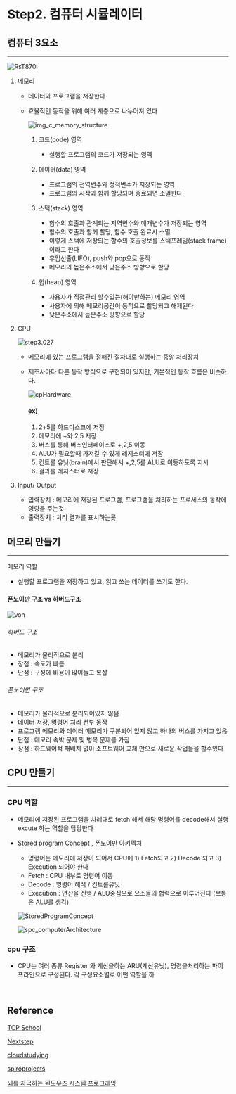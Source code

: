 # Step2. 컴퓨터 시뮬레이터



## 컴퓨터 3요소

---



![RsT870i](C:\Users\Minjae\Documents\github\CS23\step2\img\RsT870i.png)



1. 메모리 

   - 데이터와 프로그램을 저장한다

   - 효율적인 동작을 위해 여러 계층으로 나누어져 있다

     

     ![img_c_memory_structure](C:\Users\Minjae\Documents\github\CS23\step2\img\img_c_memory_structure.png)

     

     1. 코드(code) 영역

        - 실행할 프로그램의 코드가 저장되는 영역

     2. 데이터(data) 영역

        - 프로그램의 전역변수와 정적변수가 저장되는 영역
        - 프로그램의 시작과 함께 할당되며 종료되면 소멸한다

     3. 스택(stack) 영역

        - 함수의 호출과 관계되는 지역변수와 매개변수가 저장되는 영역
        - 함수의 호출과 함께 할당, 함수 호출 완료시 소멸
        - 이렇게 스택에 저장되는 함수의 호출정보를 스택프레임(stack frame)이라고 한다
        - 후입선출(LIFO), push와 pop으로 동작
        - 메모리의 높은주소에서 낮은주소 방향으로 할당

     4. 힙(heap) 영역

        - 사용자가 직접관리 할수있는(해야만하는) 메모리 영역
        - 사용자에 의해 메모리공간이 동적으로 할당되고 해제된다
        - 낮은주소에서 높은주소 방향으로 할당

        

2. CPU

   

   ![step3.027](C:\Users\Minjae\Documents\github\CS23\step2\img\step3.027.png)

   

   - 메모리에 있는 프로그램을 정해진 절차대로 실행하는 중앙 처리장치

   - 제조사마다 다른 동작 방식으로 구현되어 있지만, 기본적인 동작 흐름은 비슷하다.

     ![cpHardware](C:\Users\Minjae\Documents\github\CS23\step2\img\cpHardware.PNG)

     #### ex)

     1. 2+5를 하드디스크에 저장
     2. 메모리에 +와 2,5 저장
     3. 버스를 통해 버스인터페이스로 +,2,5 이동
     4. ALU가 필요할때 가져갈 수 있게 레지스터에 저장
     5. 컨트롤 유닛(brain)에서 판단해서 +,2,5를 ALU로 이동하도록 지시
     6. 결과를 레지스터로 저장

3. Input/ Output

   - 입력장치 : 메모리에 저장된 프로그램, 프로그램을 처리하는 프로세스의 동작에 영향을 주는것
   - 출력장치 : 처리 결과를 표시하는곳

   

## 메모리 만들기

---

메모리 역할

- 실행할 프로그램을 저장하고 있고, 읽고 쓰는 데이터를 쓰기도 한다.

#### 폰노이만 구조 vs 하버드구조

![von](C:\Users\Minjae\Documents\github\CS23\step2\img\von.jpg)

###### 하버드 구조

- 메모리가 물리적으로 분리
- 장점 : 속도가 빠름
- 단점 : 구성에 비용이 많이들고 복잡



###### 폰노이만 구조

- 메모리가 물리적으로 분리되어있지 않음
- 데이터 저장, 명령어 처리 전부 동작
- 프로그램 메모리와 데이터 메모리가 구분되어 있지 않고 하나의 버스를 가지고 있음
- 단점 : 메모리 속박 문제 및 병목 문제를 가짐
- 장점 : 하드웨어적 재배치 없이 소프트웨어 교체 만으로 새로운 작업들을 할수있다



## CPU 만들기

---

### CPU 역할

- 메모리에 저장된 프로그램을 차례대로 fetch 해서 해당 명령어를 decode해서 실행 excute 하는 역할을 담당한다

- Stored program Concept , 폰노이만 아키텍쳐

  - 명령어는 메모리에 저장이 되어서 CPU에 1) Fetch되고 2) Decode 되고 3) Execution 되어야 한다
  - Fetch : CPU 내부로 명령어 이동
  - Decode : 명령어 해석 / 컨트롤유닛
  - Execution : 연산을 진행 / ALU중심으로 요소들의 협력으로 이루어진다 (보통은 ALU를 생각)

  ![StoredProgramConcept](C:\Users\Minjae\Documents\github\CS23\step2\img\StoredProgramConcept.PNG)

  ![spc_computerArchitecture](C:\Users\Minjae\Documents\github\CS23\step2\img\spc_computerArchitecture.PNG)





### cpu 구조

- CPU는 여러 종류 Register 와 계산을하는 ARU(계산유닛), 명령을처리하는 파이프라인으로 구성된다. 각 구성요소별로 어떤 역할을 하

​    

## Reference

[TCP School](http://tcpschool.com/c/c_memory_structure)

[Nextstep](https://nextstep.camp/)

[cloudstudying](https://cloudstudying.kr/lectures/183)

[spiroprojects](<http://spiroprojects.com/blog/cat-view-more.php?blogname=Difference-Between-Von-Neumann-Architecture-and-Harvard-Architecture&id=130>)

[뇌를 자극하는 윈도우즈 시스템 프로그래밍](<https://www.youtube.com/watch?v=GVX-m3RF-K0&list=PLVsNizTWUw7E2KrfnsyEjTqo-6uKiQoxc>)